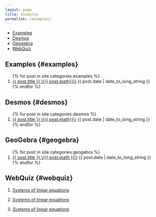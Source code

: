 ```yaml
---
layout: page
title: Examples
permalink: /examples/
---
```


- [Examples](#examples)
- [Desmos](#desmos)
- [Geogebra](#geogebra)
- [WebQuiz](#webquiz)

## Examples {#examples}

<ol class="spaced_list">
  {% for post in site.categories.examples %}
    <li>
      <a href="{{ post.url }}">{{ post.title }} \({{ post.math}}\)</a> {{ post.date | date_to_long_string }}
    </li>
  {% endfor %}
</ol>

## Desmos {#desmos}

<ol class="spaced_list">
  {% for post in site.categories.desmos %}
    <li>
      <a href="{{ post.url }}">{{ post.title }} \({{ post.math}}\)</a> {{ post.date | date_to_long_string }}
    </li>
  {% endfor %}
</ol>

## GeoGebra {#geogebra}

<ol class="spaced_list">
  {% for post in site.categories.geogebra %}
    <li>
      <a href="{{ post.url }}">{{ post.title }} \({{ post.math }}\)</a> {{ post.date | date_to_long_string }}
    </li>
  {% endfor %}
</ol>

## WebQuiz {#webquiz}

1. [Systems of linear equations](https://jordanbell.info/WebQuiz/wq1.html)

1. [Systems of linear equations](https://jordanbell.info/WebQuiz/wq2.html)

1. [Systems of linear equations](https://jordanbell.info/WebQuiz/wq3.html)